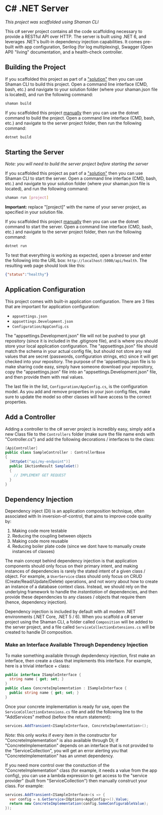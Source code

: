 # C# .NET Server
*This project was scaffolded using Shaman CLI*

This c# server project contains all the code scaffolding necessary to provide a RESTful API over HTTP. The server is built using .NET 6, and leverages .NET's built-in dependency injection capabilities. It comes pre-built with app configuration, Serilog (for log multiplexing), Swagger (Open API) "living" documentation, and a health-check controller. 

## Building the Project

If you scaffolded this project as part of a ["solution"](https://www.npmjs.com/package/shaman-cli#scaffold-solution-command) then you can use Shaman CLI to build this project. Open a command line interface (CMD, bash, etc.) and navigate to your solution folder (where your shaman.json file is located), and run the following command:

```sh
shaman build
```

If you scaffolded this project [manually](https://www.npmjs.com/package/shaman-cli#scaffold-command) then you can use the dotnet command to build the project. Open a command line interface (CMD, bash, etc.) and navigate to the server project folder, then run the following command:

```sh
dotnet build
```

## Starting the Server

*Note: you will need to build the server project before starting the server*

If you scaffolded this project as part of a ["solution"](https://www.npmjs.com/package/shaman-cli#scaffold-solution-command) then you can use Shaman CLI to start the server. Open a command line interface (CMD, bash, etc.) and navigate to your solution folder (where your shaman.json file is located), and run the following command:

```sh
shaman run [project]
```

**Important:** replace "[project]" with the name of your server project, as specified in your solution file.

If you scaffolded this project [manually](https://www.npmjs.com/package/shaman-cli#scaffold-command) then you can use the dotnet command to start the server. Open a command line interface (CMD, bash, etc.) and navigate to the server project folder, then run the following command:

```sh
dotnet run
```

To test that everything is working as expected, open a browser and enter the following into the URL box: `http://localhost:5000/api/health`. The resulting web page should look like this:

```json
{"status":"healthy"}
```

## Application Configuration

This project comes with built-in application configuration. There are 3 files that are important for application configuration:

- `appsettings.json`
- `appsettings.Development.json`
- `Configuration/AppConfig.cs`

The "appsettings.Development.json" file will not be pushed to your git repository (since it is included in the .gitignore file), and is where you should store your local application configuration. The "appsettings.json" file should match the schema in your actual config file, but should not store any real values that are secret (passwords, configuration strings, etc) since it will get checked into your repository. The purpose of the 'appsettings.json file is to make sharing code easy, simply have someone download your repository, copy the "appsettings.json" file into an "appsettings.Development.json" file, and then provide them with real values. 

The last file in the list, `Configuration/AppConfig.cs`, is the configuration model. As you add and remove properties in your json config files, make sure to update the model so other classes will have access to the correct properties.

## Add a Controller

Adding a controller to the c# server project is incredibly easy, simply add a new Class file to the `Controllers` folder (make sure the file name ends with "Controller.cs") and add the following decorations / interfaces to the class:

```csharp
[ApiController]
public class SampleController : ControllerBase
{
  [HttpGet("api/my-endpoint")]
  public IActionResult SampleGet()
  {
    // IMPLEMENT GET REQUEST
  }
}
```

## Dependency Injection

Dependency inject (DI) is an application composition technique, often associated with In inversion-of-control, that aims to improve code quality by:

1. Making code more testable
2. Reducing the coupling between objects
3. Making code more reusable
4. Reducing boiler plate code (since we dont have to manually create instances of classes)

The main concept behind dependency injection is that application components should only focus on their primary intent, and making instances of dependencies is rarely the stated intent of a given class / object. For example, a `UserService` class should only focus on CRUD (Create/Read/Update/Delete) operations, and not worry about how to create an instance of a database context class. Instead, we should rely on the underlying framework to handle the *instantiation* of dependencies, and then provide these dependencies to any classes / objects that require them (hence, dependency injection). 

Dependency injection is included by default with all modern .NET environments (.NET Core, .NET 5 / 6). When you scaffold a c# server project using the Shaman CLI, a folder called `Composition` will be added to the server project, and a file called `ServiceCollectionExtensions.cs` will be created to handle DI composition. 

### Make an Interface Available Through Dependency Injection
To make something available through depdendency injection, first make an interface, then create a class that implements this interface. For example, here is a trivial interface + class:

```csharp
public interface ISampleInterface {
  string name { get; set; }
}
public class ConcreteImplementation : ISampleInterface {
  public string name { get; set; }
}
```

Once your concrete implementation is ready for use, open the `ServiceCollectionExtensions.cs` file and add the following line to the "AddServices" method (before the return statement):

```csharp
services.AddTransient<ISampleInterface, ConcreteImplementation>();
```

*Note:* this only works if every item in the constructor for "ConcreteImplementation" is also available through DI; if "ConcreteImplementation" depends on an interface that is not provided to the "ServiceCollection", you will get an error alerting you that "ConcreteImplementation" has an unmet dependency.

If you need more control over the constuction of the "ConcreteImplementation" class (for example, it needs a value from the app config), you can use a lambda expression to get access to the "service provider" (built from "ServiceCollection") then manually construct your class. For example:

```csharp
services.AddTransient<ISampleInterface>(s => {
  var config = s.GetService<IOptions<AppConfig>>().Value;
  return new ConcreteImplementation(config.SomeConfigurableValue);
});
```
